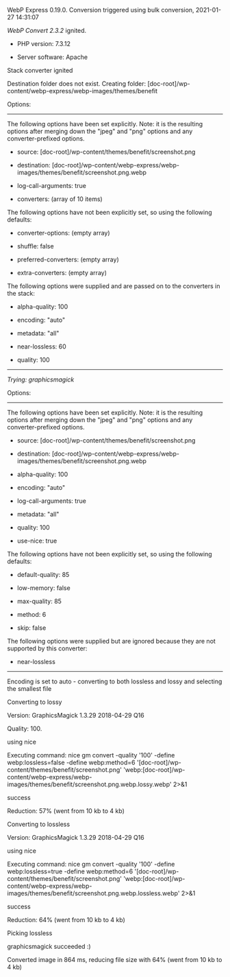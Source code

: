 WebP Express 0.19.0. Conversion triggered using bulk conversion, 2021-01-27 14:31:07

*WebP Convert 2.3.2*  ignited.
- PHP version: 7.3.12
- Server software: Apache

Stack converter ignited
Destination folder does not exist. Creating folder: [doc-root]/wp-content/webp-express/webp-images/themes/benefit

Options:
------------
The following options have been set explicitly. Note: it is the resulting options after merging down the "jpeg" and "png" options and any converter-prefixed options.
- source: [doc-root]/wp-content/themes/benefit/screenshot.png
- destination: [doc-root]/wp-content/webp-express/webp-images/themes/benefit/screenshot.png.webp
- log-call-arguments: true
- converters: (array of 10 items)

The following options have not been explicitly set, so using the following defaults:
- converter-options: (empty array)
- shuffle: false
- preferred-converters: (empty array)
- extra-converters: (empty array)

The following options were supplied and are passed on to the converters in the stack:
- alpha-quality: 100
- encoding: "auto"
- metadata: "all"
- near-lossless: 60
- quality: 100
------------


*Trying: graphicsmagick* 

Options:
------------
The following options have been set explicitly. Note: it is the resulting options after merging down the "jpeg" and "png" options and any converter-prefixed options.
- source: [doc-root]/wp-content/themes/benefit/screenshot.png
- destination: [doc-root]/wp-content/webp-express/webp-images/themes/benefit/screenshot.png.webp
- alpha-quality: 100
- encoding: "auto"
- log-call-arguments: true
- metadata: "all"
- quality: 100
- use-nice: true

The following options have not been explicitly set, so using the following defaults:
- default-quality: 85
- low-memory: false
- max-quality: 85
- method: 6
- skip: false

The following options were supplied but are ignored because they are not supported by this converter:
- near-lossless
------------

Encoding is set to auto - converting to both lossless and lossy and selecting the smallest file

Converting to lossy
Version: GraphicsMagick 1.3.29 2018-04-29 Q16 
Quality: 100. 
using nice
Executing command: nice gm convert -quality '100' -define webp:lossless=false -define webp:method=6 '[doc-root]/wp-content/themes/benefit/screenshot.png' 'webp:[doc-root]/wp-content/webp-express/webp-images/themes/benefit/screenshot.png.webp.lossy.webp' 2>&1
success
Reduction: 57% (went from 10 kb to 4 kb)

Converting to lossless
Version: GraphicsMagick 1.3.29 2018-04-29 Q16 
using nice
Executing command: nice gm convert -quality '100' -define webp:lossless=true -define webp:method=6 '[doc-root]/wp-content/themes/benefit/screenshot.png' 'webp:[doc-root]/wp-content/webp-express/webp-images/themes/benefit/screenshot.png.webp.lossless.webp' 2>&1
success
Reduction: 64% (went from 10 kb to 4 kb)

Picking lossless
graphicsmagick succeeded :)

Converted image in 864 ms, reducing file size with 64% (went from 10 kb to 4 kb)
